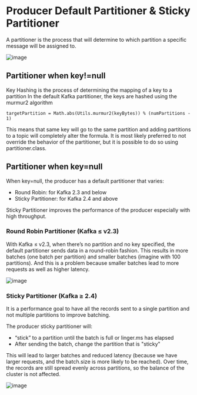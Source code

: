 # Producer Default Partitioner & Sticky Partitioner
A partitioner is the process that will determine to which partition a specific message will be assigned to.

![image](https://github.com/SbrTa/Notes/assets/8649145/38bde94c-80a5-42c7-9429-70c13f94ca3b)


## Partitioner when key!=null
Key Hashing is the process of determining the mapping of a key to a partition In the default Kafka partitioner, the keys are hashed using the murmur2 algorithm

```
targetPartition = Math.abs(Utils.murmur2(keyBytes)) % (numPartitions - 1)
```

This means that same key will go to the same partition and adding partitions to a topic will completely alter the formula. It is most likely preferred to not override the behavior of the partitioner, but it is possible to do so using partitioner.class.


## Partitioner when key=null
When key=null, the producer has a default partitioner that varies:
- Round Robin: for Kafka 2.3 and below
- Sticky Partitioner: for Kafka 2.4 and above

Sticky Partitioner improves the performance of the producer especially with high throughput.

### Round Robin Partitioner (Kafka ≤ v2.3)
With Kafka ≤ v2.3, when there’s no partition and no key specified, the default partitioner sends data in a round-robin fashion. This results in more batches (one batch per partition) and smaller batches (imagine with 100 partitions). And this is a problem because smaller batches lead to more requests as well as higher latency.

![image](https://github.com/SbrTa/Notes/assets/8649145/e93ce950-7464-46e4-a60f-09acc7dc3905)

### Sticky Partitioner (Kafka ≥ 2.4)
It is a performance goal to have all the records sent to a single partition and not multiple partitions to improve batching.

The producer sticky partitioner will:
- “stick” to a partition until the batch is full or linger.ms has elapsed
- After sending the batch, change the partition that is "sticky"

This will lead to larger batches and reduced latency (because we have larger requests, and the batch.size is more likely to be reached). Over time, the records are still spread evenly across partitions, so the balance of the cluster is not affected.

![image](https://github.com/SbrTa/Notes/assets/8649145/b9d677b9-c5c4-49db-a8d4-1096df1f06e3)

